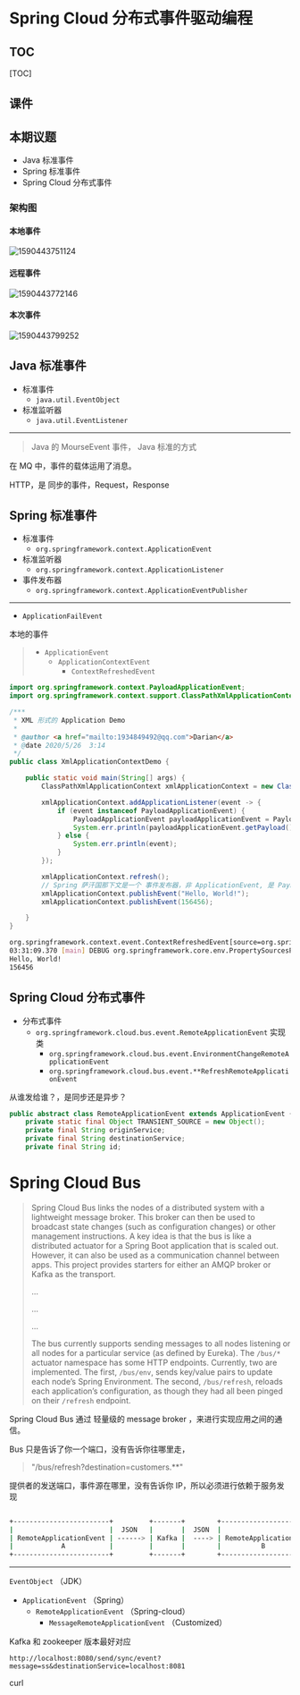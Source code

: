 # Spring Cloud 分布式事件驱动编程



## TOC

[TOC]





## 课件

## 本期议题 

* Java 标准事件
* Spring 标准事件
* Spring Cloud 分布式事件



### 架构图

#### 本地事件

![1590443751124](/img/mercyblitz/GP-public/Spring%20Cloud%20%E7%B3%BB%E5%88%97/assets/1590443751124.png)

#### 远程事件

![1590443772146](/img/mercyblitz/GP-public/Spring%20Cloud%20%E7%B3%BB%E5%88%97/assets/1590443772146.png) 



#### 本次事件

![1590443799252](/img/mercyblitz/GP-public/Spring%20Cloud%20%E7%B3%BB%E5%88%97/assets/1590443799252.png)



## Java 标准事件 

* 标准事件
  * `java.util.EventObject` 
* 标准监听器
  * `java.util.EventListener` 

----

> Java 的 MourseEvent 事件， Java 标准的方式

在 MQ 中，事件的载体运用了消息。

HTTP，是 同步的事件，Request，Response







## Spring 标准事件 

* 标准事件
  * `org.springframework.context.ApplicationEvent` 
* 标准监听器
  * `org.springframework.context.ApplicationListener` 
* 事件发布器
  * `org.springframework.context.ApplicationEventPublisher` 



---

- `ApplicationFailEvent` 

本地的事件



> - `ApplicationEvent` 
>   - `ApplicationContextEvent` 
>     - `ContextRefreshedEvent` 

```java
import org.springframework.context.PayloadApplicationEvent;
import org.springframework.context.support.ClassPathXmlApplicationContext;

/***
 * XML 形式的 Application Demo
 *
 * @author <a href="mailto:1934849492@qq.com">Darian</a> 
 * @date 2020/5/26  3:14
 */
public class XmlApplicationContextDemo {

    public static void main(String[] args) {
        ClassPathXmlApplicationContext xmlApplicationContext = new ClassPathXmlApplicationContext();

        xmlApplicationContext.addApplicationListener(event -> {
            if (event instanceof PayloadApplicationEvent) {
                PayloadApplicationEvent payloadApplicationEvent = PayloadApplicationEvent.class.cast(event);
                System.err.println(payloadApplicationEvent.getPayload());
            } else {
                System.err.println(event);
            }
        });

        xmlApplicationContext.refresh();
        // Spring 萨汗国那下文是一个 事件发布器，非 ApplicationEvent, 是 PayLoadApplicationEvent
        xmlApplicationContext.publishEvent("Hello, World!");
        xmlApplicationContext.publishEvent(156456);

    }
}

```

```bash
org.springframework.context.event.ContextRefreshedEvent[source=org.springframework.context.support.ClassPathXmlApplicationContext@52525845: startup date [Tue May 26 03:31:09 CST 2020]; root of context hierarchy]
03:31:09.370 [main] DEBUG org.springframework.core.env.PropertySourcesPropertyResolver - Could not find key 'spring.liveBeansView.mbeanDomain' in any property source
Hello, World!
156456
```



## Spring Cloud 分布式事件 

* 分布式事件
  * `org.springframework.cloud.bus.event.RemoteApplicationEvent` 实现类
    * `org.springframework.cloud.bus.event.EnvironmentChangeRemoteApplicationEvent` 
    * `org.springframework.cloud.bus.event.**RefreshRemoteApplicationEvent` 



从谁发给谁？，是同步还是异步？

```java
public abstract class RemoteApplicationEvent extends ApplicationEvent {
    private static final Object TRANSIENT_SOURCE = new Object();
    private final String originService;
    private final String destinationService;
    private final String id;
```







# Spring Cloud Bus

> Spring Cloud Bus links the nodes of a distributed system with a lightweight message broker. This broker can then be used to broadcast state changes (such as configuration changes) or other management instructions. A key idea is that the bus is like a distributed actuator for a Spring Boot application that is scaled out. However, it can also be used as a communication channel between apps. This project provides starters for either an AMQP broker or Kafka as the transport.
>
> ...
>
> ...
>
> ...
>
> The bus currently supports sending messages to all nodes listening or all nodes for a particular service (as defined by Eureka). The `/bus/*` actuator namespace has some HTTP endpoints. Currently, two are implemented. The first, `/bus/env`, sends key/value pairs to update each node’s Spring Environment. The second, `/bus/refresh`, reloads each application’s configuration, as though they had all been pinged on their `/refresh` endpoint.



Spring Cloud Bus 通过 轻量级的 message broker ，来进行实现应用之间的通信。

Bus 只是告诉了你一个端口，没有告诉你往哪里走，

> "/bus/refresh?destination=customers.**" 
>
> 

提供者的发送端口，事件源在哪里，没有告诉你 IP，所以必须进行依赖于服务发现



```bash

+------------------------+         +-------+        +------------------------+
|                        |  JSON   |       |  JSON  |                        |
| RemoteApplicationEvent | ------> | Kafka |  ----> | RemoteApplicationEvent |
|            A           |         |       |        |          B             |
+------------------------+         +-------+        +------------------------+

```

---

`EventObject` （JDK）

- `ApplicationEvent` （Spring） 
  - `RemoteApplicationEvent` （Spring-cloud） 
    - `MessageRemoteApplicationEvent` （Customized） 



Kafka 和 zookeeper 版本最好对应

`http://localhost:8080/send/sync/event?message=ss&destinationService=localhost:8081` 

curl 

